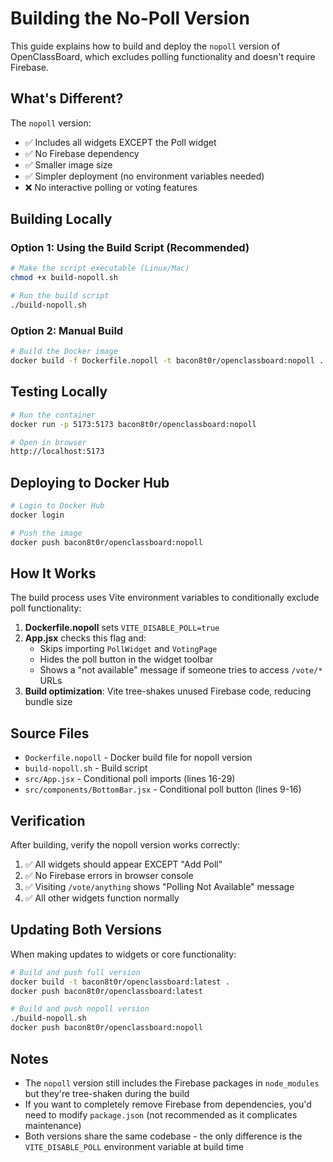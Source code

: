 # Building the No-Poll Version

This guide explains how to build and deploy the `nopoll` version of OpenClassBoard, which excludes polling functionality and doesn't require Firebase.

## What's Different?

The `nopoll` version:
- ✅ Includes all widgets EXCEPT the Poll widget
- ✅ No Firebase dependency
- ✅ Smaller image size
- ✅ Simpler deployment (no environment variables needed)
- ❌ No interactive polling or voting features

## Building Locally

### Option 1: Using the Build Script (Recommended)

```bash
# Make the script executable (Linux/Mac)
chmod +x build-nopoll.sh

# Run the build script
./build-nopoll.sh
```

### Option 2: Manual Build

```bash
# Build the Docker image
docker build -f Dockerfile.nopoll -t bacon8t0r/openclassboard:nopoll .
```

## Testing Locally

```bash
# Run the container
docker run -p 5173:5173 bacon8t0r/openclassboard:nopoll

# Open in browser
http://localhost:5173
```

## Deploying to Docker Hub

```bash
# Login to Docker Hub
docker login

# Push the image
docker push bacon8t0r/openclassboard:nopoll
```

## How It Works

The build process uses Vite environment variables to conditionally exclude poll functionality:

1. **Dockerfile.nopoll** sets `VITE_DISABLE_POLL=true`
2. **App.jsx** checks this flag and:
   - Skips importing `PollWidget` and `VotingPage`
   - Hides the poll button in the widget toolbar
   - Shows a "not available" message if someone tries to access `/vote/*` URLs
3. **Build optimization**: Vite tree-shakes unused Firebase code, reducing bundle size

## Source Files

- `Dockerfile.nopoll` - Docker build file for nopoll version
- `build-nopoll.sh` - Build script
- `src/App.jsx` - Conditional poll imports (lines 16-29)
- `src/components/BottomBar.jsx` - Conditional poll button (lines 9-16)

## Verification

After building, verify the nopoll version works correctly:

1. ✅ All widgets should appear EXCEPT "Add Poll"
2. ✅ No Firebase errors in browser console
3. ✅ Visiting `/vote/anything` shows "Polling Not Available" message
4. ✅ All other widgets function normally

## Updating Both Versions

When making updates to widgets or core functionality:

```bash
# Build and push full version
docker build -t bacon8t0r/openclassboard:latest .
docker push bacon8t0r/openclassboard:latest

# Build and push nopoll version
./build-nopoll.sh
docker push bacon8t0r/openclassboard:nopoll
```

## Notes

- The `nopoll` version still includes the Firebase packages in `node_modules` but they're tree-shaken during the build
- If you want to completely remove Firebase from dependencies, you'd need to modify `package.json` (not recommended as it complicates maintenance)
- Both versions share the same codebase - the only difference is the `VITE_DISABLE_POLL` environment variable at build time